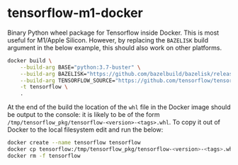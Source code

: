 # tensorflow-m1-docker

Binary Python wheel package for Tensorflow inside Docker. This is most useful for M1/Apple Silicon. However, by replacing the `BAZELISK` build argument in the below example, this should also work on other platforms.

```bash
docker build \
    --build-arg BASE="python:3.7-buster" \
    --build-arg BAZELISK="https://github.com/bazelbuild/bazelisk/releases/download/v1.10.1/bazelisk-linux-arm64" \
    --build-arg TENSORFLOW_SOURCE="https://github.com/tensorflow/tensorflow/archive/refs/tags/v2.6.0.tar.gz" \
    -t tensorflow \
    .
```

At the end of the build the location of the `whl` file in the Docker image should be output to the console: it is likely to be of the form `/tmp/tensorflow_pkg/tensorflow-<version>-<tags>.whl`. To copy it out of Docker to the local filesystem edit and run the below:

```bash
docker create --name tensorflow tensorflow
docker cp tensorflow:/tmp/tensorflow_pkg/tensorflow-<version>-<tags>.whl .
docker rm -f tensorflow
```

